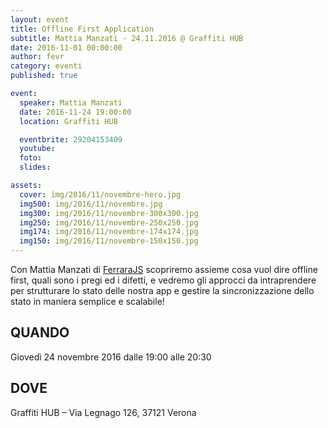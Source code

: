 ```yaml
---
layout: event
title: Offline First Application
subtitle: Mattia Manzati - 24.11.2016 @ Graffiti HUB
date: 2016-11-01 00:00:00
author: fevr
category: eventi
published: true

event:
  speaker: Mattia Manzati
  date: 2016-11-24 19:00:00
  location: Graffiti HUB

  eventbrite: 29204153409
  youtube: 
  foto:
  slides:

assets:
  cover: img/2016/11/novembre-hero.jpg
  img500: img/2016/11/novembre.jpg
  img300: img/2016/11/novembre-300x300.jpg
  img250: img/2016/11/novembre-250x250.jpg
  img174: img/2016/11/novembre-174x174.jpg
  img150: img/2016/11/novembre-150x150.jpg
---
```


Con Mattia Manzati di [FerraraJS](http://ferrarajs.com) scopriremo assieme cosa vuol dire offline first, quali sono i pregi ed i difetti, e vedremo gli approcci da intraprendere per strutturare lo stato delle nostra app e gestire la sincronizzazione dello stato in maniera semplice e scalabile!

## QUANDO
Giovedì 24 novembre 2016 dalle 19:00 alle 20:30

## DOVE
Graffiti HUB – Via Legnago 126, 37121 Verona